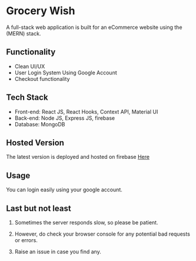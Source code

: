 # Grocery Wish

A full-stack web application is built for an eCommerce website using the (MERN) stack.

## Functionality

- Clean UI/UX
- User Login System Using Google Account
- Checkout functionality

## Tech Stack

- Front-end: React JS, React Hooks, Context API, Material UI
- Back-end: Node JS, Express JS, firebase
- Database: MongoDB

## Hosted Version

The latest version is deployed and hosted on firebase [Here](https://grocery-wish.web.app/)

## Usage

You can login easily using your google account.

## Last but not least

1. Sometimes the server responds slow, so please be patient.

2. However, do check your browser console for any potential bad requests or errors.

3. Raise an issue in case you find any.
